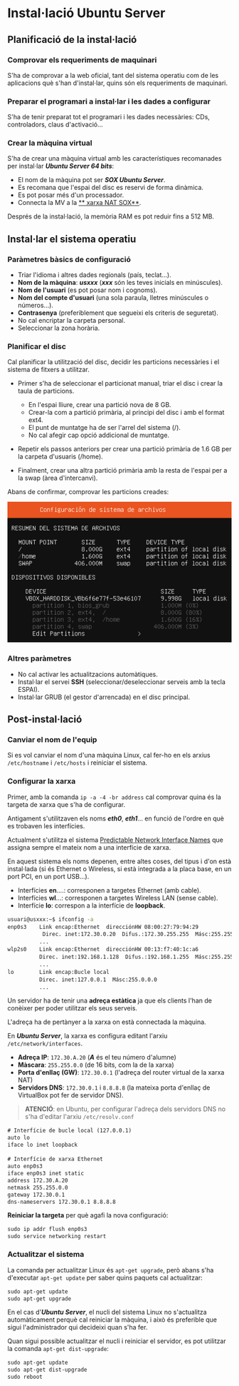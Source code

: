 # Instal·lació Ubuntu Server

## Planificació de la instal·lació

### Comprovar els requeriments de maquinari

S'ha de comprovar a la web oficial, tant del sistema operatiu com de les aplicacions què s'han d'instal·lar, quins són els requeriments de maquinari.

### Preparar el programari a instal·lar i les dades a configurar

S'ha de tenir preparat tot el programari i les dades necessàries: CDs, controladors, claus d'activació...

### Crear la màquina virtual

S'ha de crear una màquina virtual amb les característiques recomanades per instal·lar **_Ubuntu Server 64 bits_**:

* El nom de la màquina pot ser **_SOX Ubuntu Server_**.
* Es recomana que l'espai del disc es reservi de forma dinàmica.
* Es pot posar més d'un processador.
* Connecta la MV a la [** xarxa NAT SOX**](http://moodlecf.sapalomera.cat/apunts/smx/sox/uf0/A012-VBoxPlus.html#config_nat_network).

Després de la instal·lació, la memòria RAM es pot reduir fins a 512 MB.

## Instal·lar el sistema operatiu

### Paràmetres bàsics de configuració

* Triar l'idioma i altres dades regionals (país, teclat...).
* **Nom de la  màquina**: **_usxxx_** (**_xxx_** són les teves inicials en minúscules).
* **Nom de l'usuari** (es pot posar nom i cognoms).
* **Nom del compte d'usuari** (una sola paraula, lletres minúscules o números...).
* **Contrasenya** (preferiblement que segueixi els criteris de seguretat).
* No cal encriptar la carpeta personal.
* Seleccionar la zona horària.

### Planificar el disc

Cal planificar la utilització del disc, decidir les particions necessàries i el sistema de fitxers a utilitzar.

* Primer s'ha de seleccionar el particionat manual, triar el disc i crear la taula de particions.
  * En l'espai lliure, crear una partició nova de 8 GB.
  * Crear-la com a partició primària, al principi del disc i amb el format ext4.
  * El punt de muntatge ha de ser l'arrel del sistema (/).
  * No cal afegir cap opció addicional de muntatge.

* Repetir els passos anteriors per crear una partició primària de 1.6 GB per la carpeta d'usuaris (/home).
* Finalment, crear una altra partició primària amb la resta de l'espai per a la swap (àrea d'intercanvi).

Abans de confirmar, comprovar les particions creades:

![](/assets/US-Instalacio-particions.png)

### Altres paràmetres

* No cal activar les actualitzacions automàtiques.
* Instal·lar el servei **SSH** (seleccionar/deseleccionar serveis amb la tecla ESPAI).
* Instal·lar GRUB (el gestor d'arrencada) en el disc principal.

## Post-instal·lació

### Canviar el nom de l'equip

Si es vol canviar el nom d'una màquina Linux, cal fer-ho en els arxius `/etc/hostname` i `/etc/hosts` i reiniciar el sistema.

### Configurar la xarxa

Primer, amb la comanda `ip -a -4 -br address` cal comprovar quina és la targeta de xarxa que s'ha de configurar.

Antigament s'utilitzaven els noms **_eth0_**, **_eth1_**... en funció de l'ordre en què es trobaven les interfícies.

Actualment s'utilitza el sistema [Predictable Network Interface Names](https://www.freedesktop.org/wiki/Software/systemd/PredictableNetworkInterfaceNames/) que assigna sempre el mateix nom a una interfície de xarxa.

En aquest sistema els noms depenen, entre altes coses, del tipus i d'on està instal·lada (si és Ethernet o Wireless, si està integrada a la placa base, en un port PCI, en  un port USB...).
* Interfícies **en**....: corresponen a targetes Ethernet (amb cable).
* Interfícies **wl**...: corresponen a targetes Wireless LAN (sense cable).
* Interfície **lo**: correspon a la interfície de **loopback**.

```sh
usuari@usxxx:~$ ifconfig -a
enp0s3    Link encap:Ethernet  direcciónHW 08:00:27:79:94:29
           Direc. inet:172.30.0.20  Difus.:172.30.255.255  Másc:255.255.0.0
          ...
wlp2s0    Link encap:Ethernet  direcciónHW 00:13:f7:40:1c:a6  
          Direc. inet:192.168.1.128  Difus.:192.168.1.255  Másc:255.255.255.0
          ...
lo        Link encap:Bucle local  
          Direc. inet:127.0.0.1  Másc:255.0.0.0
          ...
```

Un servidor ha de tenir una **adreça estàtica** ja que els clients l'han de conèixer per poder utilitzar els seus serveis.

L'adreça ha de pertànyer a la xarxa on està connectada la màquina.

En **_Ubuntu Server_**, la xarxa es configura editant l'arxiu `/etc/network/interfaces`.

* **Adreça IP**: `172.30.A.20` (**_A_** és el teu número d'alumne)
* **Màscara**: `255.255.0.0` (de 16 bits, com la de la xarxa)
* **Porta d'enllaç (GW)**: `172.30.0.1` (l'adreça del router virtual de la xarxa NAT)
* **Servidors DNS**: `172.30.0.1` i `8.8.8.8` (la mateixa porta d'enllaç de VirtualBox pot fer de servidor DNS).

> **ATENCIÓ**: en Ubuntu, per configurar l'adreça dels servidors DNS no s'ha d'editar l'arxiu `/etc/resolv.conf`

```
# Interfície de bucle local (127.0.0.1)
auto lo
iface lo inet loopback

# Interfície de xarxa Ethernet
auto enp0s3
iface enp0s3 inet static
address 172.30.A.20
netmask 255.255.0.0
gateway 172.30.0.1
dns-nameservers 172.30.0.1 8.8.8.8
```

**Reiniciar la targeta** per què agafi la nova configuració:

```
sudo ip addr flush enp0s3
sudo service networking restart
```


### Actualitzar el sistema

La comanda per actualitzar Linux és `apt-get upgrade`, però abans s'ha d'executar `apt-get update` per saber quins paquets cal actualitzar:

```
sudo apt-get update
sudo apt-get upgrade
```
En el cas d'**_Ubuntu Server_**, el nucli del sistema Linux no s'actualitza automàticament perquè cal reiniciar la màquina, i això és preferible que sigui l'administrador qui decideixi quan s'ha fer.

Quan sigui possible actualitzar el nucli i reiniciar el servidor, es pot utilitzar la comanda `apt-get dist-upgrade`:

```
sudo apt-get update
sudo apt-get dist-upgrade
sudo reboot
```



